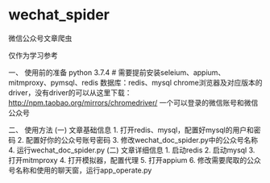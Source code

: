 # wechat_spider
微信公众号文章爬虫

仅作为学习参考

一、 使用前的准备
python 3.7.4   #  需要提前安装seleium、appium、mitmproxy、pymsql、redis
数据库：redis、mysql
chrome浏览器及对应版本的driver，没有driver的可以从这里下载：http://npm.taobao.org/mirrors/chromedriver/
一个可以登录的微信账号和微信公众号


二、 使用方法
  (一) 文章基础信息
    1. 打开redis、mysql，配置好mysql的用户和密码
    2. 配置好你的公众号账号密码
    3. 修改wechat_doc_spider.py中的公众号名称
    4. 运行wechat_doc_spider.py
  (二) 文章详细信息
    1. 启动redis
    2. 启动mysql
    3. 打开mitmproxy
    4. 打开模拟器，配置代理
    5. 打开appium
    6. 修改需要爬取的公众号名称和使用的聊天窗，运行app_operate.py
